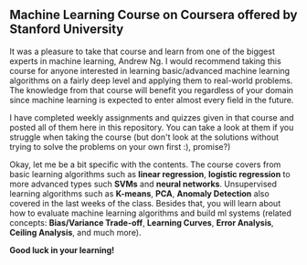 ## Machine Learning Course on Coursera offered by Stanford University
It was a pleasure to take that course and learn from one of the biggest experts in machine learning, Andrew Ng.
I would recommend taking this course for anyone interested in learning basic/advanced machine learning algorithms on a fairly deep level and applying them to real-world problems. The knowledge from that course will benefit you regardless of your domain since machine learning is expected to enter almost every field in the future.

I have completed weekly assignments and quizzes given in that course and posted all of them here in this repository. You can take a look at them if you struggle when taking the course (but don't look at the solutions without trying to solve the problems on your own first :), promise?)

Okay, let me be a bit specific with the contents. The course covers from basic learning algorithms such as **linear regression**, **logistic regression** to more advanced types such **SVMs** and **neural networks**. Unsupervised learning algorithms such as **K-means**, **PCA**, **Anomaly Detection** also covered in the last weeks of the class. Besides that, you will learn about how to evaluate machine learning algorithms and build ml systems (related concepts: **Bias/Variance Trade-off**, **Learning Curves**, **Error Analysis**, **Ceiling Analysis**, and much more).

**Good luck in your learning!**
